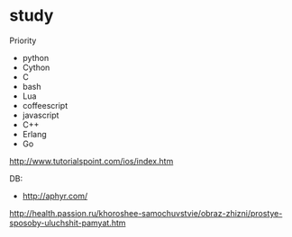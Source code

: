 study
=====

Priority

* python
* Cython
* C
* bash
* Lua
* coffeescript
* javascript
* C++
* Erlang
* Go



http://www.tutorialspoint.com/ios/index.htm



DB:
* http://aphyr.com/


http://health.passion.ru/khoroshee-samochuvstvie/obraz-zhizni/prostye-sposoby-uluchshit-pamyat.htm

